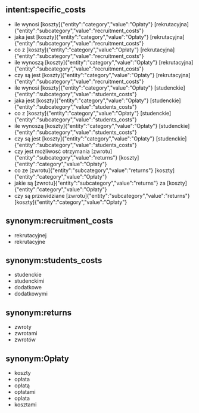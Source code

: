 ## intent:specific_costs
- ile wynosi [koszty]{"entity":"category","value":"Opłaty"} [rekrutacyjna]{"entity":"subcategory","value":"recruitment_costs"} 
- jaka jest [koszty]{"entity":"category","value":"Opłaty"} [rekrutacyjna]{"entity":"subcategory","value":"recruitment_costs"} 
- co z [koszty]{"entity":"category","value":"Opłaty"} [rekrutacyjna]{"entity":"subcategory","value":"recruitment_costs"}
- ile wynoszą [koszty]{"entity":"category","value":"Opłaty"} [rekrutacyjna]{"entity":"subcategory","value":"recruitment_costs"}
- czy są jest [koszty]{"entity":"category","value":"Opłaty"} [rekrutacyjna]{"entity":"subcategory","value":"recruitment_costs"}
- ile wynosi [koszty]{"entity":"category","value":"Opłaty"} [studenckie]{"entity":"subcategory","value":"students_costs"} 
- jaka jest [koszty]{"entity":"category","value":"Opłaty"} [studenckie]{"entity":"subcategory","value":"students_costs"} 
- co z [koszty]{"entity":"category","value":"Opłaty"} [studenckie]{"entity":"subcategory","value":"students_costs"}
- ile wynoszą [koszty]{"entity":"category","value":"Opłaty"} [studenckie]{"entity":"subcategory","value":"students_costs"}
- czy są jest [koszty]{"entity":"category","value":"Opłaty"} [studenckie]{"entity":"subcategory","value":"students_costs"}
- czy jest możliwosć otrzymania [zwrotu]{"entity":"subcategory","value":"returns"} [koszty]{"entity":"category","value":"Opłaty"}
- co ze [zwrotu]{"entity":"subcategory","value":"returns"} [koszty]{"entity":"category","value":"Opłaty"}
- jakie są [zwrotu]{"entity":"subcategory","value":"returns"} za [koszty]{"entity":"category","value":"Opłaty"}
- czy są przewidziane [zwrotu]{"entity":"subcategory","value":"returns"} [koszty]{"entity":"category","value":"Opłaty"}

## synonym:recruitment_costs
- rekrutacyjnej
- rekrutacyjne

## synonym:students_costs
- studenckie
- studenckimi
- dodatkowe
- dodatkowymi

## synonym:returns
- zwroty
- zwrotami
- zwrotów

## synonym:Opłaty
- koszty
- opłata
- opłatą
- opłatami
- oplata
- kosztami
